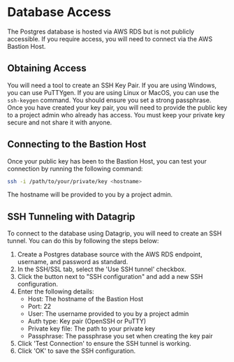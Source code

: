 # Database Access

The Postgres database is hosted via AWS RDS but is not publicly accessible.
If you require access, you will need to connect via the AWS Bastion Host.

## Obtaining Access
You will need a tool to create an SSH Key Pair. If you are using Windows, you can use PuTTYgen. If you are using Linux or MacOS, you can use the `ssh-keygen` command.
You should ensure you set a strong passphrase. Once you have created your key pair, you will need to provide the public key to a project admin who already has access.
You must keep your private key secure and not share it with anyone.

## Connecting to the Bastion Host
Once your public key has been to the Bastion Host, you can test your connection by running the following command:
```bash
ssh -i /path/to/your/private/key <hostname>
```

The hostname will be provided to you by a project admin.

## SSH Tunneling with Datagrip
To connect to the database using Datagrip, you will need to create an SSH tunnel. You can do this by following the steps below:
1. Create a Postgres database source with the AWS RDS endpoint, username, and password as standard.
2. In the SSH/SSL tab, select the 'Use SSH tunnel' checkbox.
3. Click the button next to "SSH configuration" and add a new SSH configuration.
4. Enter the following details:
    - Host: The hostname of the Bastion Host
    - Port: 22
    - User: The username provided to you by a project admin
    - Auth type: Key pair (OpenSSH or PuTTY)
    - Private key file: The path to your private key
    - Passphrase: The passphrase you set when creating the key pair
5. Click 'Test Connection' to ensure the SSH tunnel is working.
6. Click 'OK' to save the SSH configuration.